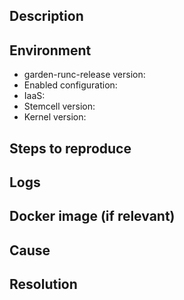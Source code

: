 <!--
Hi there! Thanks for taking time to open an Issue.
Please read through our issue submission checklist to help you fill out as much of the following information as possible.
https://github.com/cloudfoundry/garden-runc-release/blob/develop/docs/issue-submission-guide.md
Please note that we may be unable to invesigate issues if insufficient information is provided.
-->

## Description
<!--
Provide as much detail about the issue as possible.
-->

## Environment

* garden-runc-release version: <!-- (if upgrading, please note both versions; from and to) -->
* Enabled configuration: <!-- containerd, bpm, oci etc -->
* IaaS:
* Stemcell version: <!-- (if upgrading, please note both versions; from and to) -->
* Kernel version: <!-- (`uname -r` from within VM running Garden prints this information) -->

## Steps to reproduce
<!--
Provide steps to reproduce the issue here.
If you do not have a set of steps to reproduce the issue, please explain in detail what you were doing when you encountered the issue.
-->

## Logs
<!--
Provide any output you think may be useful in understanding/explaining the issue.
The garden log files are found in `/var/vcap/sys/log/garden/` on the VM in which the Garden job is running.

Version >= 1.17.2: Run `/var/vcap/packages/dontpanic/bin/dontpanic` (from within the VM running the Garden job).

Version <= 1.17.1: Run ordnance survey (from within the VM running the Garden job) using the following command: `curl bit.ly/garden-ordnance-survey -sSfL | bash`.

Please provide us with the resulting compressed tar (NOTE: GitHub does not support attaching files larger than 10M).
-->

## Docker image (if relevant)
<!--
If there is a particular docker image related to this issue, please provide a
link to this image.
-->

## Cause
<!--
If known, provide the cause of the issue here.
-->

## Resolution
<!--
If known, provide the resolution to the issue here.
-->
